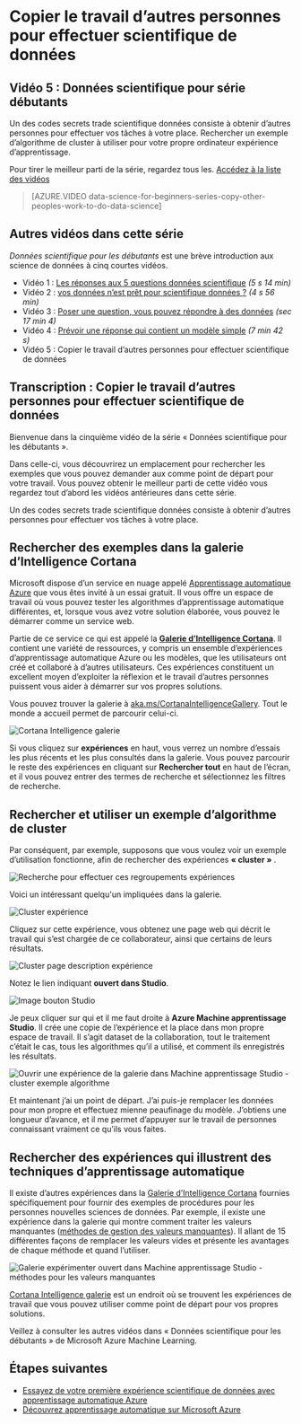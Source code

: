 <properties
   pageTitle="Copier des autres personnes données scientifique travail - exemple de machine d’apprentissage | Microsoft Azure"
   description="Secret commercial scientifique de données : obtenir d’autres personnes pour effectuer vos tâches à votre place. Consultez des exemples de Cortana Analytique galerie comme un exemple d’algorithme de cluster."
   keywords="exemples de données scientifique, exemple apprentissage machine, cluster algorithme, cluster exemple algorithme"
   services="machine-learning"
   documentationCenter="na"
   authors="cjgronlund"
   manager="jhubbard"
   editor="cjgronlund"/>

<tags
   ms.service="machine-learning"
   ms.devlang="na"
   ms.topic="article"
   ms.tgt_pltfrm="na"
   ms.workload="na"
   ms.date="10/20/2016"
   ms.author="cgronlun;garye"/>

# <a name="copy-other-peoples-work-to-do-data-science"></a>Copier le travail d’autres personnes pour effectuer scientifique de données

## <a name="video-5-data-science-for-beginners-series"></a>Vidéo 5 : Données scientifique pour série débutants

Un des codes secrets trade scientifique données consiste à obtenir d’autres personnes pour effectuer vos tâches à votre place. Rechercher un exemple d’algorithme de cluster à utiliser pour votre propre ordinateur expérience d’apprentissage.

Pour tirer le meilleur parti de la série, regardez tous les. [Accédez à la liste des vidéos](#other-videos-in-this-series)

> [AZURE.VIDEO data-science-for-beginners-series-copy-other-peoples-work-to-do-data-science]

## <a name="other-videos-in-this-series"></a>Autres vidéos dans cette série

*Données scientifique pour les débutants* est une brève introduction aux science de données à cinq courtes vidéos.

  * Vidéo 1 : [Les réponses aux 5 questions données scientifique](machine-learning-data-science-for-beginners-the-5-questions-data-science-answers.md) *(5 s 14 min)*
  * Vidéo 2 : [vos données n’est prêt pour scientifique données ?](machine-learning-data-science-for-beginners-is-your-data-ready-for-data-science.md) *(4 s 56 min)*
  * Vidéo 3 : [Poser une question, vous pouvez répondre à des données](machine-learning-data-science-for-beginners-ask-a-question-you-can-answer-with-data.md) *(sec 17 min 4)*
  * Vidéo 4 : [Prévoir une réponse qui contient un modèle simple](machine-learning-data-science-for-beginners-predict-an-answer-with-a-simple-model.md) *(7 min 42 s)*
  * Vidéo 5 : Copier le travail d’autres personnes pour effectuer scientifique de données

## <a name="transcript-copy-other-peoples-work-to-do-data-science"></a>Transcription : Copier le travail d’autres personnes pour effectuer scientifique de données

Bienvenue dans la cinquième vidéo de la série « Données scientifique pour les débutants ».

Dans celle-ci, vous découvrirez un emplacement pour rechercher les exemples que vous pouvez demander aux comme point de départ pour votre travail. Vous pouvez obtenir le meilleur parti de cette vidéo vous regardez tout d’abord les vidéos antérieures dans cette série.

Un des codes secrets trade scientifique données consiste à obtenir d’autres personnes pour effectuer vos tâches à votre place.

## <a name="find-examples-in-the-cortana-intelligence-gallery"></a>Rechercher des exemples dans la galerie d’Intelligence Cortana

Microsoft dispose d’un service en nuage appelé [Apprentissage automatique Azure]( https://azure.microsoft.com/services/machine-learning/) que vous êtes invité à un essai gratuit. Il vous offre un espace de travail où vous pouvez tester les algorithmes d’apprentissage automatique différentes, et, lorsque vous avez votre solution élaborée, vous pouvez le démarrer comme un service web.

Partie de ce service ce qui est appelé la **[Galerie d’Intelligence Cortana](http://aka.ms/CortanaIntelligenceGallery)**. Il contient une variété de ressources, y compris un ensemble d’expériences d’apprentissage automatique Azure ou les modèles, que les utilisateurs ont créé et collaboré à d’autres utilisateurs. Ces expériences constituent un excellent moyen d’exploiter la réflexion et le travail d’autres personnes puissent vous aider à démarrer sur vos propres solutions.

Vous pouvez trouver la galerie à [aka.ms/CortanaIntelligenceGallery]( http://aka.ms/CortanaIntelligenceGallery). Tout le monde a accueil permet de parcourir celui-ci.

![Cortana Intelligence galerie](./media/machine-learning-data-science-for-beginners-copy-other-peoples-work-to-do-data-science/cortana-intelligence-gallery.png)

Si vous cliquez sur **expériences** en haut, vous verrez un nombre d’essais les plus récents et les plus consultés dans la galerie. Vous pouvez parcourir le reste des expériences en cliquant sur **Rechercher tout** en haut de l’écran, et il vous pouvez entrer des termes de recherche et sélectionnez les filtres de recherche.

## <a name="find-and-use-a-clustering-algorithm-example"></a>Rechercher et utiliser un exemple d’algorithme de cluster

Par conséquent, par exemple, supposons que vous voulez voir un exemple d’utilisation fonctionne, afin de rechercher des expériences **« cluster »** .

![Recherche pour effectuer ces regroupements expériences](./media/machine-learning-data-science-for-beginners-copy-other-peoples-work-to-do-data-science/search-for-clustering-experiments.png)

Voici un intéressant quelqu'un impliquées dans la galerie.

![Cluster expérience](./media/machine-learning-data-science-for-beginners-copy-other-peoples-work-to-do-data-science/clustering-experiment.png)

Cliquez sur cette expérience, vous obtenez une page web qui décrit le travail qui s’est chargée de ce collaborateur, ainsi que certains de leurs résultats.

![Cluster page description expérience](./media/machine-learning-data-science-for-beginners-copy-other-peoples-work-to-do-data-science/clustering-experiment-description-page.png)

Notez le lien indiquant **ouvert dans Studio**.

![Image bouton Studio](./media/machine-learning-data-science-for-beginners-copy-other-peoples-work-to-do-data-science/open-in-studio.png)

Je peux cliquer sur qui et il me faut droite à **Azure Machine apprentissage Studio**. Il crée une copie de l’expérience et la place dans mon propre espace de travail. Il s’agit dataset de la collaboration, tout le traitement c’était le cas, tous les algorithmes qu’il a utilisé, et comment ils enregistrés les résultats.

![Ouvrir une expérience de la galerie dans Machine apprentissage Studio - cluster exemple algorithme](./media/machine-learning-data-science-for-beginners-copy-other-peoples-work-to-do-data-science/cluster-experiment-open-in-studio.png)

Et maintenant j’ai un point de départ. J’ai puis-je remplacer les données pour mon propre et effectuez mienne peaufinage du modèle. J’obtiens une longueur d’avance, et il me permet d’appuyer sur le travail de personnes connaissant vraiment ce qu’ils vous faites.

## <a name="find-experiments-that-demonstrate-machine-learning-techniques"></a>Rechercher des expériences qui illustrent des techniques d’apprentissage automatique

Il existe d’autres expériences dans la [Galerie d’Intelligence Cortana](http://aka.ms/CortanaIntelligenceGallery) fournies spécifiquement pour fournir des exemples de procédures pour les personnes nouvelles sciences de données. Par exemple, il existe une expérience dans la galerie qui montre comment traiter les valeurs manquantes ([méthodes de gestion des valeurs manquantes](https://gallery.cortanaintelligence.com/Experiment/Methods-for-handling-missing-values-1)). Il allant de 15 différentes façons de remplacer les valeurs vides et présente les avantages de chaque méthode et quand l’utiliser.

![Galerie expérimenter ouvert dans Machine apprentissage Studio - méthodes pour les valeurs manquantes](./media/machine-learning-data-science-for-beginners-copy-other-peoples-work-to-do-data-science/experiment-methods-for-handling-missing-values.png)

[Cortana Intelligence galerie](http://aka.ms/CortanaIntelligenceGallery) est un endroit où se trouvent les expériences de travail que vous pouvez utiliser comme point de départ pour vos propres solutions.

Veillez à consulter les autres vidéos dans « Données scientifique pour les débutants » de Microsoft Azure Machine Learning.


## <a name="next-steps"></a>Étapes suivantes

  * [Essayez de votre première expérience scientifique de données avec apprentissage automatique Azure](machine-learning-create-experiment.md)
  * [Découvrez apprentissage automatique sur Microsoft Azure](machine-learning-what-is-machine-learning.md)
